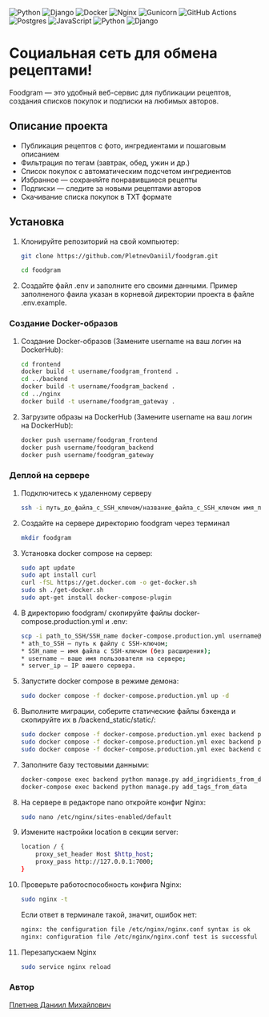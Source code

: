 ![Python](https://img.shields.io/badge/python-3670A0?style=for-the-badge&logo=python&logoColor=ffdd54)  ![Django](https://img.shields.io/badge/django-%23092E20.svg?style=for-the-badge&logo=django&logoColor=white)  ![Docker](https://img.shields.io/badge/docker-%230db7ed.svg?style=for-the-badge&logo=docker&logoColor=white)  ![Nginx](https://img.shields.io/badge/nginx-%23009639.svg?style=for-the-badge&logo=nginx&logoColor=white)  ![Gunicorn](https://img.shields.io/badge/gunicorn-%298729.svg?style=for-the-badge&logo=gunicorn&logoColor=white)  ![GitHub Actions](https://img.shields.io/badge/github%20actions-%232671E5.svg?style=for-the-badge&logo=githubactions&logoColor=white)  ![Postgres](https://img.shields.io/badge/postgres-%23316192.svg?style=for-the-badge&logo=postgresql&logoColor=white)  ![JavaScript](https://img.shields.io/badge/javascript-%23323330.svg?style=for-the-badge&logo=javascript&logoColor=%23F7DF1E) ![Python](https://img.shields.io/badge/python-3670A0?style=for-the-badge&logo=python&logoColor=ffdd54) ![Django](https://img.shields.io/badge/django-%23092E20.svg?style=for-the-badge&logo=django&logoColor=white)

# Социальная сеть для обмена рецептами!

Foodgram — это удобный веб-сервис для публикации рецептов, создания списков покупок и подписки на любимых авторов.

## Описание проекта

- Публикация рецептов с фото, ингредиентами и пошаговым описанием
- Фильтрация по тегам (завтрак, обед, ужин и др.)
- Список покупок с автоматическим подсчетом ингредиентов
- Избранное — сохраняйте понравившиеся рецепты
- Подписки — следите за новыми рецептами авторов
- Скачивание списка покупок в TXT формате

## Установка 

1. Клонируйте репозиторий на свой компьютер:

    ```bash
    git clone https://github.com/PletnevDaniil/foodgram.git
    ```
    ```bash
    cd foodgram
    ```
2. Создайте файл .env и заполните его своими данными. Пример заполненого фаила указан в корневой директории проекта в файле .env.example.

### Создание Docker-образов

1.  Создание Docker-образов (Замените username на ваш логин на DockerHub):

    ```bash
    cd frontend
    docker build -t username/foodgram_frontend .
    cd ../backend
    docker build -t username/foodgram_backend .
    cd ../nginx
    docker build -t username/foodgram_gateway . 
    ```

2. Загрузите образы на DockerHub (Замените username на ваш логин на DockerHub):

    ```bash
    docker push username/foodgram_frontend
    docker push username/foodgram_backend
    docker push username/foodgram_gateway

### Деплой на сервере

1. Подключитесь к удаленному серверу

    ```bash
    ssh -i путь_до_файла_с_SSH_ключом/название_файла_с_SSH_ключом имя_пользователя@ip_адрес_сервера 
    ```

2. Создайте на сервере директорию foodgram через терминал

    ```bash
    mkdir foodgram
    ```

3. Установка docker compose на сервер:

    ```bash
    sudo apt update
    sudo apt install curl
    curl -fSL https://get.docker.com -o get-docker.sh
    sudo sh ./get-docker.sh
    sudo apt-get install docker-compose-plugin
    ```

4. В директорию foodgram/ скопируйте файлы docker-compose.production.yml и .env:

    ```bash
    scp -i path_to_SSH/SSH_name docker-compose.production.yml username@server_ip:/home/username/kittygram/docker-compose.production.yml
    * ath_to_SSH — путь к файлу с SSH-ключом;
    * SSH_name — имя файла с SSH-ключом (без расширения);
    * username — ваше имя пользователя на сервере;
    * server_ip — IP вашего сервера.
    ```

5. Запустите docker compose в режиме демона:

    ```bash
    sudo docker compose -f docker-compose.production.yml up -d
    ```

6. Выполните миграции, соберите статические файлы бэкенда и скопируйте их в /backend_static/static/:

    ```bash
    sudo docker compose -f docker-compose.production.yml exec backend python manage.py migrate
    sudo docker compose -f docker-compose.production.yml exec backend python manage.py collectstatic
    sudo docker compose -f docker-compose.production.yml exec backend cp -r /app/collected_static/. /app/static/
    ```

7. Заполните базу тестовыми данными:

    ```bash
    docker-compose exec backend python manage.py add_ingridients_from_data
    docker-compose exec backend python manage.py add_tags_from_data    
    ```

8. На сервере в редакторе nano откройте конфиг Nginx:

    ```bash
    sudo nano /etc/nginx/sites-enabled/default
    ```

9. Измените настройки location в секции server:

    ```bash
    location / {
        proxy_set_header Host $http_host;
        proxy_pass http://127.0.0.1:7000;
    }
    ```

10. Проверьте работоспособность конфига Nginx:

    ```bash
    sudo nginx -t
    ```
    Если ответ в терминале такой, значит, ошибок нет:
    ```bash
    nginx: the configuration file /etc/nginx/nginx.conf syntax is ok
    nginx: configuration file /etc/nginx/nginx.conf test is successful
    ```

11. Перезапускаем Nginx
    ```bash
    sudo service nginx reload
    ```

### Автор
[Плетнев Даниил Михайлович](https://github.com/PletnevDaniil)